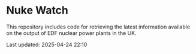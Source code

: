 # Nuke Watch

This repository includes code for retrieving the latest information available on the output of EDF nuclear power plants in the UK.

Last updated: 2025-04-24 22:10